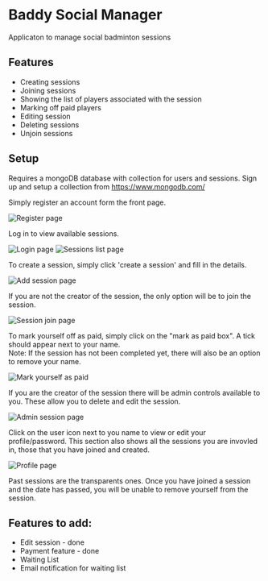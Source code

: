 <h1>Baddy Social Manager</h1>

<p>Applicaton to manage social badminton sessions</p>

<h2>Features</h2>
<ul>
  <li>Creating sessions</li>
  <li>Joining sessions</li>
  <li>Showing the list of players associated with the session</li>
  <li>Marking off paid players</li>
  <li>Editing session</li>
  <li>Deleting sessions</li>
  <li>Unjoin sessions</li>
</ul>

<h2>Setup</h2>

<p>Requires a mongoDB database with collection for users and sessions. Sign up and setup a collection from <a href='https://www.mongodb.com'>https://www.mongodb.com/</a></p>

<p>Simply register an account form the front page.</p>
<img src='./img/register.PNG' alt='Register page' height='auto' width='auto'></img>

<p>Log in to view available sessions.</p>
<img src='./img/login.PNG' alt='Login page' height='auto' width='auto'></img>
<img src='./img/session-list.PNG' alt='Sessions list page' height='auto' width='auto'></img>

<p>To create a session, simply click 'create a session' and fill in the details.</p>
<img src='./img/add-session.PNG' alt='Add session page' height='auto' width='auto'></img>

<p>If you are not the creator of the session, the only option will be to join the session.</p>
<img src='./img/join.PNG' alt='Session join page' height='auto' width='auto'></img>

<p>To mark yourself off as paid, simply click on the "mark as paid box". A tick should appear next to your name. <br>
Note: If the session has not been completed yet, there will also be an option to remove your name.</p>
<img src='./img/paid.PNG' alt='Mark yourself as paid' height='auto' width='auto'></img>

<p>If you are the creator of the session there will be admin controls available to you. These allow you to delete and edit the session.</p>
<img src='./img/session.PNG' alt='Admin session page' height='auto' width='auto'></img>

<p>Click on the user icon next to you name to view or edit your profile/password. This section also shows all the sessions you are invovled in, those that you have joined and created.</p>
<img src='./img/profile.PNG' alt='Profile page' height='auto' width='auto'></img>

<p>Past sessions are the transparents ones. Once you have joined a session and the date has passed, you will be unable to remove yourself from the session.</p>

<h2>Features to add:</h2>

<ul>
<li> Edit session - done </li>
<li> Payment feature - done</li>
<li> Waiting List</li>
<li> Email notification for waiting list</li>
</ul>
